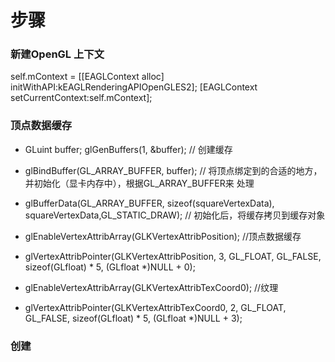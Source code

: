 # 步骤

### 新建OpenGL 上下文
self.mContext = [[EAGLContext alloc] initWithAPI:kEAGLRenderingAPIOpenGLES2];
[EAGLContext setCurrentContext:self.mContext];

### 顶点数据缓存

* GLuint buffer; glGenBuffers(1, &buffer); // 创建缓存
* glBindBuffer(GL_ARRAY_BUFFER, buffer); // 将顶点绑定到的合适的地方，并初始化（显卡内存中），根据GL_ARRAY_BUFFER来 处理
* glBufferData(GL_ARRAY_BUFFER, sizeof(squareVertexData), squareVertexData,GL_STATIC_DRAW); // 初始化后，将缓存拷贝到缓存对象
    
* glEnableVertexAttribArray(GLKVertexAttribPosition); //顶点数据缓存
* glVertexAttribPointer(GLKVertexAttribPosition, 3, GL_FLOAT, GL_FALSE, sizeof(GLfloat) * 5, (GLfloat *)NULL + 0);
   
* glEnableVertexAttribArray(GLKVertexAttribTexCoord0); //纹理
* glVertexAttribPointer(GLKVertexAttribTexCoord0, 2, GL_FLOAT, GL_FALSE, sizeof(GLfloat) * 5, (GLfloat *)NULL + 3);


### 创建 